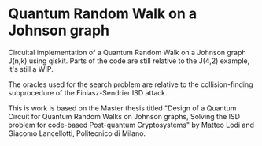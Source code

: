 # Quantum Random Walk on a Johnson graph
Circuital implementation of a Quantum Random Walk on a Johnson graph J(n,k) using qiskit. Parts of the code are still relative to the J(4,2) example, it's still a WIP.

The oracles used for the search problem are relative to the collision-finding subprocedure of the Finiasz-Sendrier ISD attack.

This is work is based on the Master thesis titled "Design of a Quantum Circuit for Quantum Random Walks on Johnson graphs, Solving the ISD problem for code-based Post-quantum Cryptosystems" by Matteo Lodi and Giacomo Lancellotti, Politecnico di Milano.
